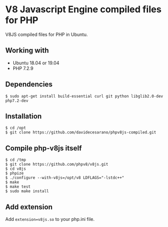 # V8 Javascript Engine compiled files for PHP
V8JS compiled files for PHP in Ubuntu.

## Working with
* Ubuntu 18.04 or 19.04
* PHP 7.2.9

## Dependencies
```
$ sudo apt-get install build-essential curl git python libglib2.0-dev php7.2-dev
```

## Installation
```
$ cd /opt
$ git clone https://github.com/davidecesarano/phpv8js-compiled.git
```

## Compile php-v8js itself
```
$ cd /tmp
$ git clone https://github.com/phpv8/v8js.git
$ cd v8js
$ phpize
$ ./configure --with-v8js=/opt/v8 LDFLAGS="-lstdc++"
$ make
$ make test
$ sudo make install
```

## Add extension
Add `extension=v8js.so` to your php.ini file. 